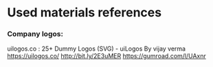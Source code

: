 # Used materials references


### Company logos:

uilogos.co : 25+ Dummy Logos (SVG) - uiLogos By  vijay verma
https://uilogos.co/
http://bit.ly/2E3uMER
https://gumroad.com/l/UAxnr 



